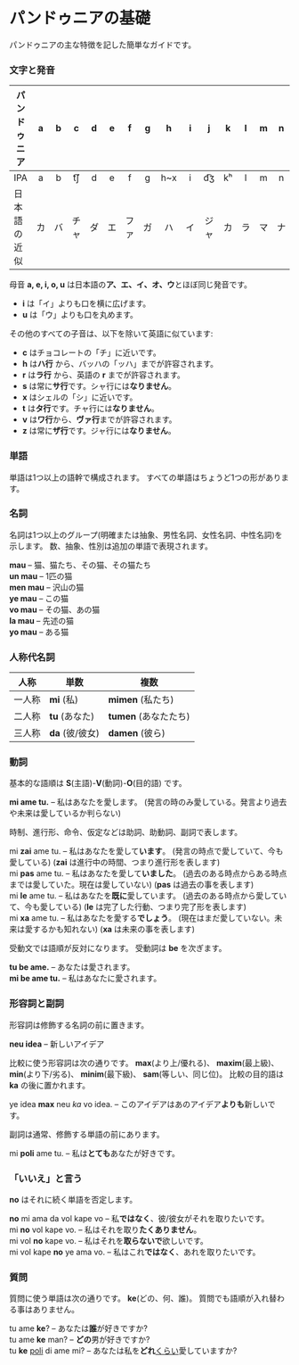 # パンドゥニアの基礎

パンドゥニアの主な特徴を記した簡単なガイドです。

### 文字と発音

| パンドゥニア     | a | b | c | d | e | f | g | h   | i | j  | k  | l | m | n | o | p   | r   | s | x | t   | u | v   | y | z    |
|--------------|:-:|:-:|:--:|:-:|:-:|:-:|:-:|:---:|:-:|:--:|:--:|:-:|:-:|:-:|:-:|:---:|:---:|:-:|:--:|:---:|:-:|:---:|:-:|:----:|
| IPA          | a | b | t͡ʃ | d | e | f | g | h~x | i | d͡ʒ | kʰ | l | m | n | o | pʰ  | r~ɹ | s | ʃ  | tʰ  | u | w~v | j | z~d͡z |
| 日本語の近似  | カ | バ | チャ | ダ | エ | ファ | ガ | ハ | イ | ジャ | カ | ラ | マ | ナ | オ | パ | ラ | サ | シャ | タ | ウ | ワ | ヤ | ザ |

母音 **a, e, i, o, u** は日本語の**ア、エ、イ、オ、ウ**とほぼ同じ発音です。

- **i** は「イ」よりも口を横に広げます。
- **u** は「ウ」よりも口を丸めます。

その他のすべての子音は、以下を除いて英語に似ています:

- **c** はチョコレートの「チ」に近いです。
- **h** は**ハ行** から、バッハの「ッハ」までが許容されます。
- **r** は**ラ行** から、英語の **r** までが許容されます。
- **s** は常に**サ行**です。シャ行には**なりません**。
- **x** はシェルの「シ」に近いです。
- **t** は**タ行**です。チャ行には**なりません**。
- **v** は**ワ行**から、**ヴァ行**までが許容されます。
- **z** は常に**ザ行**です。ジャ行には**なりません**。

### 単語

単語は1つ以上の語幹で構成されます。
すべての単語はちょうど1つの形があります。

### 名詞

名詞は1つ以上のグループ(明確または抽象、男性名詞、女性名詞、中性名詞)を示します。
数、抽象、性別は追加の単語で表現されます。

**mau**
– 猫、猫たち、その猫、その猫たち  
**un mau**
– 1匹の猫  
**men mau**
– 沢山の猫  
**ye mau**
– この猫  
**vo mau**
– その猫、あの猫  
**la mau**
– 先述の猫  
**yo mau**
– ある猫

### 人称代名詞

| 人称   | 単数             | 複数                |
|--------|-----------------|---------------------|
| 一人称 | **mi** (私)      | **mimen** (私たち)   |
| 二人称 | **tu** (あなた)   | **tumen** (あなたたち) |
| 三人称 | **da** (彼/彼女) | **damen** (彼ら)     |

### 動詞

基本的な語順は **S**(主語)-**V**(動詞)-**O**(目的語) です。

**mi ame tu.**
– 私はあなたを愛します。 (発言の時のみ愛している。発言より過去や未来は愛しているか判らない)

時制、進行形、命令、仮定などは助詞、助動詞、副詞で表します。

mi **zai** ame tu.
– 私はあなたを愛して**います**。 (発言の時点で愛していて、今も愛している)
(**zai** は進行中の時間、つまり進行形を表します)  
mi **pas** ame tu.
– 私はあなたを愛して**いました**。 (過去のある時点からある時点までは愛していた。現在は愛していない)
(**pas** は過去の事を表します)  
mi **le** ame tu.
– 私はあなたを**既に**愛しています。 (過去のある時点から愛していて、今も愛している)
(**le** は完了した行動、つまり完了形を表します)  
mi **xa** ame tu.
– 私はあなたを愛する**でしょう**。 (現在はまだ愛していない。未来は愛するかも知れない)
(**xa** は未来の事を表します)

受動文では語順が反対になります。
受動詞は **be** を次ぎます。

**tu be ame.**
– あなたは愛されます。  
**mi be ame tu.**
– 私はあなたに愛されます。


### 形容詞と副詞

形容詞は修飾する名詞の前に置きます。

**neu idea**
– 新しいアイデア  

比較に使う形容詞は次の通りです。
**max**(より上/優れる)、 **maxim**(最上級)、
**min**(より下/劣る)、 **minim**(最下級)、 **sam**(等しい、同じ位)。
比較の目的語は **ka** の後に置かれます。

ye idea **max** neu _ka_ vo idea.
– このアイデアはあのアイデア**よりも**新しいです。

副詞は通常、修飾する単語の前にあります。

mi **poli** ame tu.
– 私は**とても**あなたが好きです。


### 「いいえ」と言う

**no** はそれに続く単語を否定します。

**no** mi ama da vol kape vo
– 私**ではなく**、彼/彼女がそれを取りたいです。  
mi **no** vol kape vo.
– 私はそれを取り**たくありません**。  
mi vol **no** kape vo.
– 私はそれを**取らないで**欲しいです。  
mi vol kape **no** ye ama vo.
– 私はこれ**ではなく**、あれを取りたいです。


### 質問

質問に使う単語は次の通りです。
**ke**(どの、何、誰)。
質問でも語順が入れ替わる事はありません。

tu ame **ke**?
– あなたは**誰**が好きですか?  
tu ame **ke** man?
– **どの**男が好きですか?  
tu **ke** <u>poli</u> di ame mi?
– あなたは私を**どれ**<u>くらい</u>愛していますか?


